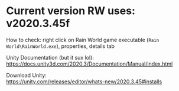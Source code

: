 # Current version RW uses: v2020.3.45f

How to check: right click on Rain World game executable (`Rain World\RainWorld.exe`), properties, details tab

Unity Documentation (but it sux lol):  
https://docs.unity3d.com/2020.3/Documentation/Manual/index.html

Download Unity:  
https://unity.com/releases/editor/whats-new/2020.3.45#installs